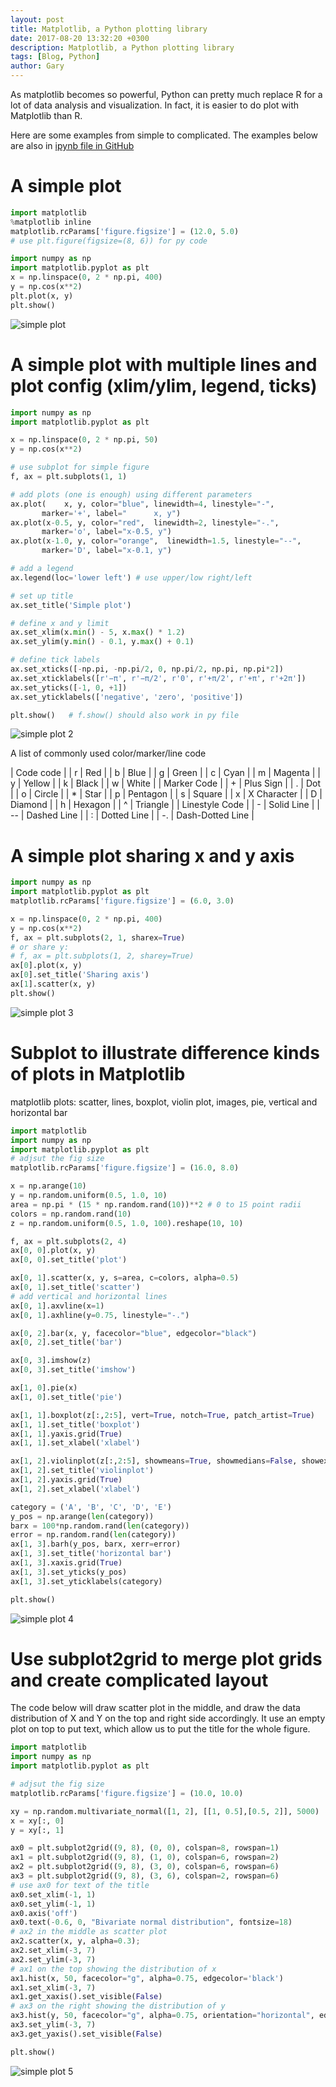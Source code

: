 ```yaml
---
layout: post
title: Matplotlib, a Python plotting library
date: 2017-08-20 13:32:20 +0300
description: Matplotlib, a Python plotting library
tags: [Blog, Python]
author: Gary
---
```


As matplotlib becomes so powerful, Python can pretty much replace R for a lot of data analysis and visualization. In fact, it is easier to do plot with Matplotlib than R.

Here are some examples from simple to complicated. The examples below are also in [ipynb file in GitHub](https://github.com/welcomege/Scientific-Python/blob/master/02.Sci-Python.Matplotlib.ipynb)

# A simple plot

```py
import matplotlib
%matplotlib inline
matplotlib.rcParams['figure.figsize'] = (12.0, 5.0)
# use plt.figure(figsize=(8, 6)) for py code

import numpy as np
import matplotlib.pyplot as plt
x = np.linspace(0, 2 * np.pi, 400)
y = np.cos(x**2)
plt.plot(x, y)
plt.show()
```

![simple plot](/images/2017/matplotlib1.png)

# A simple plot with multiple lines and plot config (xlim/ylim, legend, ticks)

```py
import numpy as np
import matplotlib.pyplot as plt

x = np.linspace(0, 2 * np.pi, 50)
y = np.cos(x**2)

# use subplot for simple figure
f, ax = plt.subplots(1, 1)

# add plots (one is enough) using different parameters
ax.plot(    x, y, color="blue", linewidth=4, linestyle="-",
       marker='+', label="      x, y")
ax.plot(x-0.5, y, color="red",  linewidth=2, linestyle="-.",
       marker='o', label="x-0.5, y")
ax.plot(x-1.0, y, color="orange",  linewidth=1.5, linestyle="--",
       marker='D', label="x-0.1, y")

# add a legend
ax.legend(loc='lower left') # use upper/low right/left

# set up title
ax.set_title('Simple plot')

# define x and y limit
ax.set_xlim(x.min() - 5, x.max() * 1.2)   
ax.set_ylim(y.min() - 0.1, y.max() + 0.1)

# define tick labels
ax.set_xticks([-np.pi, -np.pi/2, 0, np.pi/2, np.pi, np.pi*2])
ax.set_xticklabels([r'−π', r'−π/2', r'0', r'+π/2', r'+π', r'+2π'])
ax.set_yticks([-1, 0, +1])
ax.set_yticklabels(['negative', 'zero', 'positive'])

plt.show()   # f.show() should also work in py file
```

![simple plot 2](/images/2017/matplotlib2.png)

A list of commonly used color/marker/line code

| Code code |
| r | Red |
| b | Blue |
| g | Green |
| c | Cyan |
| m | Magenta |
| y | Yellow |
| k | Black |
| w | White |
| Marker Code |
| + | Plus Sign |
| . | Dot |
| o | Circle |
| * | Star |
| p | Pentagon |
| s | Square |
| x | X Character |
| D | Diamond |
| h | Hexagon |
| ^ | Triangle |
| Linestyle Code |
| - | Solid Line |
| -- | Dashed Line |
| : | Dotted Line |
| -. | Dash-Dotted Line |

# A simple plot sharing x and y axis
```py
import numpy as np
import matplotlib.pyplot as plt
matplotlib.rcParams['figure.figsize'] = (6.0, 3.0)

x = np.linspace(0, 2 * np.pi, 400)
y = np.cos(x**2)
f, ax = plt.subplots(2, 1, sharex=True)  
# or share y:
# f, ax = plt.subplots(1, 2, sharey=True)
ax[0].plot(x, y)
ax[0].set_title('Sharing axis')
ax[1].scatter(x, y)
plt.show()
```

![simple plot 3](/images/2017/matplotlib3.png)

# Subplot to illustrate difference kinds of plots in Matplotlib

matplotlib plots: scatter, lines, boxplot, violin plot, images, pie, vertical and horizontal bar

```py
import matplotlib
import numpy as np
import matplotlib.pyplot as plt
# adjsut the fig size
matplotlib.rcParams['figure.figsize'] = (16.0, 8.0)

x = np.arange(10)
y = np.random.uniform(0.5, 1.0, 10)
area = np.pi * (15 * np.random.rand(10))**2 # 0 to 15 point radii
colors = np.random.rand(10)
z = np.random.uniform(0.5, 1.0, 100).reshape(10, 10)

f, ax = plt.subplots(2, 4)
ax[0, 0].plot(x, y)
ax[0, 0].set_title('plot')

ax[0, 1].scatter(x, y, s=area, c=colors, alpha=0.5)
ax[0, 1].set_title('scatter')
# add vertical and horizontal lines
ax[0, 1].axvline(x=1)
ax[0, 1].axhline(y=0.75, linestyle="-.")

ax[0, 2].bar(x, y, facecolor="blue", edgecolor="black")
ax[0, 2].set_title('bar')

ax[0, 3].imshow(z)
ax[0, 3].set_title('imshow')

ax[1, 0].pie(x)
ax[1, 0].set_title('pie')

ax[1, 1].boxplot(z[:,2:5], vert=True, notch=True, patch_artist=True)
ax[1, 1].set_title('boxplot')
ax[1, 1].yaxis.grid(True)
ax[1, 1].set_xlabel('xlabel')

ax[1, 2].violinplot(z[:,2:5], showmeans=True, showmedians=False, showextrema=False)
ax[1, 2].set_title('violinplot')
ax[1, 2].yaxis.grid(True)
ax[1, 2].set_xlabel('xlabel')

category = ('A', 'B', 'C', 'D', 'E')
y_pos = np.arange(len(category))
barx = 100*np.random.rand(len(category))
error = np.random.rand(len(category))
ax[1, 3].barh(y_pos, barx, xerr=error)
ax[1, 3].set_title('horizontal bar')
ax[1, 3].xaxis.grid(True)
ax[1, 3].set_yticks(y_pos)
ax[1, 3].set_yticklabels(category)

plt.show()
```

![simple plot 4](/images/2017/matplotlib4.png)

# Use subplot2grid to merge plot grids and create complicated layout

The code below will draw scatter plot in the middle, and draw the data distribution of X and Y on the top and right side accordingly. It use an empty plot on top to put text, which allow us to put the title for the whole figure.

```py
import matplotlib
import numpy as np
import matplotlib.pyplot as plt

# adjsut the fig size
matplotlib.rcParams['figure.figsize'] = (10.0, 10.0)

xy = np.random.multivariate_normal([1, 2], [[1, 0.5],[0.5, 2]], 5000)
x = xy[:, 0]
y = xy[:, 1]

ax0 = plt.subplot2grid((9, 8), (0, 0), colspan=8, rowspan=1)
ax1 = plt.subplot2grid((9, 8), (1, 0), colspan=6, rowspan=2)
ax2 = plt.subplot2grid((9, 8), (3, 0), colspan=6, rowspan=6)
ax3 = plt.subplot2grid((9, 8), (3, 6), colspan=2, rowspan=6)
# use ax0 for text of the title
ax0.set_xlim(-1, 1)
ax0.set_ylim(-1, 1)
ax0.axis('off')
ax0.text(-0.6, 0, "Bivariate normal distribution", fontsize=18)
# ax2 in the middle as scatter plot
ax2.scatter(x, y, alpha=0.3);
ax2.set_xlim(-3, 7)
ax2.set_ylim(-3, 7)
# ax1 on the top showing the distribution of x
ax1.hist(x, 50, facecolor="g", alpha=0.75, edgecolor='black')
ax1.set_xlim(-3, 7)
ax1.get_xaxis().set_visible(False)
# ax3 on the right showing the distribution of y
ax3.hist(y, 50, facecolor="g", alpha=0.75, orientation="horizontal", edgecolor='black')
ax3.set_ylim(-3, 7)
ax3.get_yaxis().set_visible(False)

plt.show()
```

![simple plot 5](/images/2017/matplotlib5.jpg)
